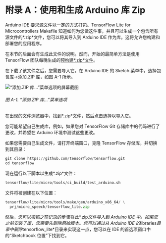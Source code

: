 # 附录 A：使用和生成 Arduino 库 Zip

Arduino IDE 要求源文件以一定的方式打包。TensorFlow Lite for Microcontrollers Makefile 知道如何为您做这件事，并且可以生成一个包含所有源文件的*.zip*文件，您可以将其导入到 Arduino IDE 作为库。这将允许您构建和部署您的应用程序。

在本节的后面会有生成此文件的说明。然而，开始的最简单方法是使用 TensorFlow 团队每晚生成的[预构建*.zip*文件](https://oreil.ly/blgB8)。

在下载了该文件之后，您需要导入它。在 Arduino IDE 的 Sketch 菜单中，选择包含库→添加.ZIP 库，如图 A-1 所示。

![“添加.ZIP 库…”菜单选项的屏幕截图](img/timl_aa01.png)

###### 图 A-1. “添加.ZIP 库…”菜单选项

在出现的文件浏览器中，找到*.zip*文件，然后点击选择以导入它。

您可能希望自己生成库，例如，如果您对 TensorFlow Git 存储库中的代码进行了更改，并希望在 Arduino 环境中测试这些更改。

如果您需要自己生成文件，请打开终端窗口，克隆 TensorFlow 存储库，并切换到其目录：

```py
git clone https://github.com/tensorflow/tensorflow.git
cd tensorflow
```

现在运行以下脚本以生成*.zip*文件：

```py
tensorflow/lite/micro/tools/ci_build/test_arduino.sh
```

文件将被创建在以下位置：

```py
tensorflow/lite/micro/tools/make/gen/arduino_x86_64/ \
  prj/micro_speech/tensorflow_lite.zip
```

然后，您可以按照之前记录的步骤将此*.zip*文件导入到 Arduino IDE 中。如果您之前安装了库，您需要先删除原始版本。您可以通过从 Arduino IDE 的*libraries*目录中删除*tensorflow_lite*目录来实现这一点，您可以在 IDE 的首选项窗口中的“Sketchbook 位置”下找到它。
